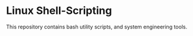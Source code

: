 # Linux Shell-Scripting

This repository contains bash utility scripts, and system engineering tools.

